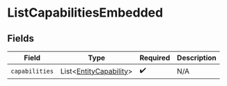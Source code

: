 # ListCapabilitiesEmbedded


## Fields

| Field                                                                  | Type                                                                   | Required                                                               | Description                                                            |
| ---------------------------------------------------------------------- | ---------------------------------------------------------------------- | ---------------------------------------------------------------------- | ---------------------------------------------------------------------- |
| `capabilities`                                                         | List\<[EntityCapability](../../models/components/EntityCapability.md)> | :heavy_check_mark:                                                     | N/A                                                                    |